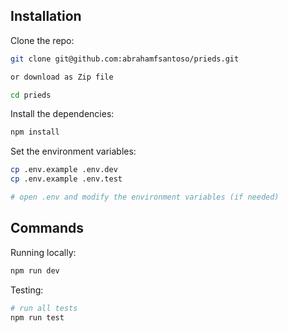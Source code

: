 ## Installation

Clone the repo:

```bash
git clone git@github.com:abrahamfsantoso/prieds.git

or download as Zip file

cd prieds
```

Install the dependencies:

```bash
npm install
```

Set the environment variables:

```bash
cp .env.example .env.dev
cp .env.example .env.test

# open .env and modify the environment variables (if needed)
```
## Commands

Running locally:

```bash
npm run dev
```

Testing:

```bash
# run all tests
npm run test
```
